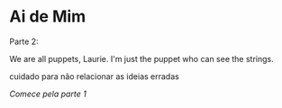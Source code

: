 # Ai de Mim

Parte 2:

We are all puppets, Laurie. I'm just the puppet who can see the strings.

cuidado para não relacionar as ideias erradas

*Comece pela parte 1*
